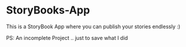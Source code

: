 # StoryBooks-App
This is a StoryBook App where you can publish your stories endlessly :)

PS: An incomplete Project .. just to save what I did 
